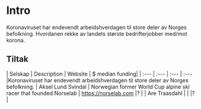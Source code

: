 # Intro
Koronaviruset har endevendt arbeidshverdagen til store deler av Norges befolkning. Hvordanen rekke av landets største bedrifterjobber med/mot korona.

## Tiltak
| Selskap | Description | Website | $ median funding|
| :--- | :--- | :--- | :--- |Koronaviruset har endevendt arbeidshverdagen til store deler av Norges befolkning. 
| Aksel Lund Svindal | Norwegian former World Cup alpine ski racer that founded Norselab | https://norselab.com |? |
| Are Traasdahl |  |  |? |

